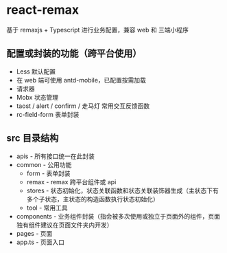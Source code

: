 # react-remax

基于 remaxjs + Typescript 进行业务配置，兼容 web 和 三端小程序

## 配置或封装的功能（跨平台使用）

- Less 默认配置
- 在 web 端可使用 antd-mobile，已配置按需加载
- 请求器
- Mobx 状态管理
- taost / alert / confirm / 走马灯 常用交互反馈函数
- rc-field-form 表单封装

## src 目录结构

- apis - 所有接口统一在此封装
- common - 公用功能
  - form - 表单封装
  - remax - remax 跨平台组件或 api
  - stores - 状态初始化，状态关联函数和状态关联装饰器生成（主状态下有多个子状态，主状态的构造函数执行状态初始化）
  - tool - 常用工具
- components - 业务组件封装（指会被多次使用或独立于页面外的组件，页面独有组件建议在页面文件夹内开发）
- pages - 页面
- app.ts - 页面入口
